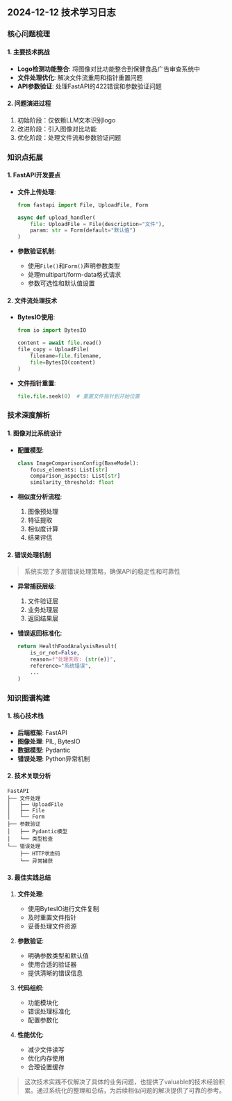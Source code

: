 ## 2024-12-12 技术学习日志

### 核心问题梳理

#### 1. 主要技术挑战
- **Logo检测功能整合**: 将图像对比功能整合到保健食品广告审查系统中
- **文件处理优化**: 解决文件流重用和指针重置问题
- **API参数验证**: 处理FastAPI的422错误和参数验证问题

#### 2. 问题演进过程
1. 初始阶段：仅依赖LLM文本识别logo
2. 改进阶段：引入图像对比功能
3. 优化阶段：处理文件流和参数验证问题

### 知识点拓展

#### 1. FastAPI开发要点
- **文件上传处理**:
  ```python
  from fastapi import File, UploadFile, Form
  
  async def upload_handler(
      file: UploadFile = File(description="文件"),
      param: str = Form(default="默认值")
  )
  ```
  
- **参数验证机制**:
  - 使用`File()`和`Form()`声明参数类型
  - 处理multipart/form-data格式请求
  - 参数可选性和默认值设置

#### 2. 文件流处理技术
- **BytesIO使用**:
  ```python
  from io import BytesIO
  
  content = await file.read()
  file_copy = UploadFile(
      filename=file.filename,
      file=BytesIO(content)
  )
  ```

- **文件指针重置**:
  ```python
  file.file.seek(0)  # 重置文件指针到开始位置
  ```

### 技术深度解析

#### 1. 图像对比系统设计
- **配置模型**:
  ```python
  class ImageComparisonConfig(BaseModel):
      focus_elements: List[str]
      comparison_aspects: List[str]
      similarity_threshold: float
  ```

- **相似度分析流程**:
  1. 图像预处理
  2. 特征提取
  3. 相似度计算
  4. 结果评估

#### 2. 错误处理机制
> 系统实现了多层错误处理策略，确保API的稳定性和可靠性

- **异常捕获层级**:
  1. 文件验证层
  2. 业务处理层
  3. 返回结果层

- **错误返回标准化**:
  ```python
  return HealthFoodAnalysisResult(
      is_or_not=False,
      reason=f"处理失败: {str(e)}",
      reference="系统错误",
      ...
  )
  ```

### 知识图谱构建

#### 1. 核心技术栈
- **后端框架**: FastAPI
- **图像处理**: PIL, BytesIO
- **数据模型**: Pydantic
- **错误处理**: Python异常机制

#### 2. 技术关联分析
```
FastAPI
├── 文件处理
│   ├── UploadFile
│   ├── File
│   └── Form
├── 参数验证
│   ├── Pydantic模型
│   └── 类型检查
└── 错误处理
    ├── HTTP状态码
    └── 异常捕获
```

#### 3. 最佳实践总结
1. **文件处理**:
   - 使用BytesIO进行文件复制
   - 及时重置文件指针
   - 妥善处理文件资源

2. **参数验证**:
   - 明确参数类型和默认值
   - 使用合适的验证器
   - 提供清晰的错误信息

3. **代码组织**:
   - 功能模块化
   - 错误处理标准化
   - 配置参数化

4. **性能优化**:
   - 减少文件读写
   - 优化内存使用
   - 合理设置缓存

> 这次技术实践不仅解决了具体的业务问题，也提供了valuable的技术经验积累。通过系统化的整理和总结，为后续相似问题的解决提供了可靠的参考。
